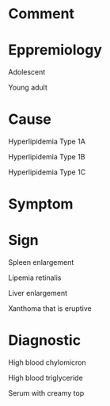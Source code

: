 # Comment

# Eppremiology

Adolescent

Young adult

# Cause

Hyperlipidemia Type 1A

Hyperlipidemia Type 1B

Hyperlipidemia Type 1C

# Symptom

# Sign

Spleen enlargement

Lipemia retinalis

Liver enlargement

Xanthoma that is eruptive

# Diagnostic

High blood chylomicron

High blood triglyceride

Serum with creamy top
